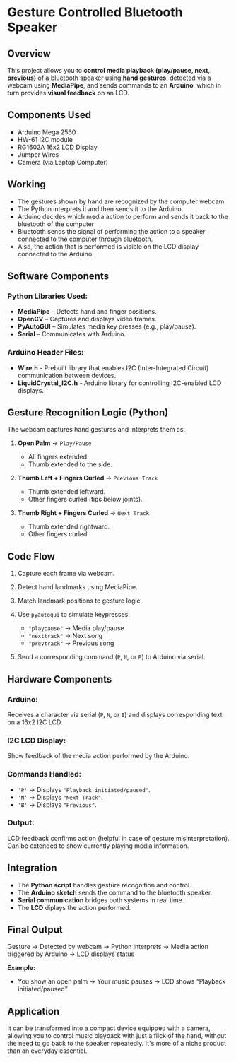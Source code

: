 # Gesture Controlled Bluetooth Speaker

## Overview

This project allows you to **control media playback (play/pause, next, previous)** of a bluetooth speaker using **hand gestures**, detected via a webcam using **MediaPipe**, and sends commands to an **Arduino**, which in turn provides **visual feedback** on an LCD.

## Components Used
* Arduino Mega 2560
* HW-61 I2C module
* RG1602A 16x2 LCD Display
* Jumper Wires
* Camera (via Laptop Computer)

## Working

* The gestures shown by hand are recognized by the computer webcam. 
* The Python interprets it and then sends it to the Arduino.
* Arduino decides which media action to perform and sends it back to the bluetooth of the computer
* Bluetooth sends the signal of performing the action to a speaker connected to the computer through bluetooth.
* Also, the action that is performed is visible on the LCD display connected to the Arduino.


## Software Components 

### Python Libraries Used:

* **MediaPipe** – Detects hand and finger positions.
* **OpenCV** – Captures and displays video frames.
* **PyAutoGUI** – Simulates media key presses (e.g., play/pause).
* **Serial** – Communicates with Arduino.

### Arduino Header Files:

* **Wire.h** - Prebuilt library that enables I2C (Inter-Integrated Circuit) communication between devices.
* **LiquidCrystal_I2C.h** - Arduino library for controlling I2C-enabled LCD displays.

## Gesture Recognition Logic (Python)

The webcam captures hand gestures and interprets them as:

1. **Open Palm** → `Play/Pause`

   * All fingers extended.
   * Thumb extended to the side.

2. **Thumb Left + Fingers Curled** → `Previous Track`

   * Thumb extended leftward.
   * Other fingers curled (tips below joints).

3. **Thumb Right + Fingers Curled** → `Next Track`

   * Thumb extended rightward.
   * Other fingers curled.

## Code Flow

1. Capture each frame via webcam.
2. Detect hand landmarks using MediaPipe.
3. Match landmark positions to gesture logic.
4. Use `pyautogui` to simulate keypresses:

   * `"playpause"` → Media play/pause
   * `"nexttrack"` → Next song
   * `"prevtrack"` → Previous song
5. Send a corresponding command (`P`, `N`, or `B`) to Arduino via serial.


## Hardware Components

### Arduino:

Receives a character via serial (`P`, `N`, or `B`) and displays corresponding text on a 16x2 I2C LCD.

### I2C LCD Display:

Show feedback of the media action performed by the Arduino.

### Commands Handled:

* `'P'` → Displays `"Playback initiated/paused"`.
* `'N'` → Displays `"Next Track"`.
* `'B'` → Displays `"Previous"`.

### Output:

LCD feedback confirms action (helpful in case of gesture misinterpretation).
Can be extended to show currently playing media information.

## Integration

* The **Python script** handles gesture recognition and control.
* The **Arduino sketch** sends the command to the bluetooth speaker.
* **Serial communication** bridges both systems in real time.
* The **LCD** diplays the action performed.


## Final Output

Gesture → Detected by webcam → Python interprets → Media action triggered by Arduino → LCD displays status

**Example:** 

* You show an open palm → Your music pauses → LCD shows “Playback initiated/paused”


## Application 

It can be transformed into a compact device equipped with a camera, allowing you to control music playback with just a flick of the hand, without the need to go back to the speaker repeatedly.
It's more of a niche product than an everyday essential.
